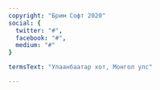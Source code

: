 ```yaml
---
copyright: "Брим Софт 2020"
social: {
  twitter: "#",
  facebook: "#",
  medium: "#"
}

termsText: "Улаанбаатар хот, Монгол улс"

---
```



